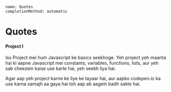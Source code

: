 ```ngMeta
name: Quotes
completionMethod: automatic
```

# Quotes

#### Project I
Iss Project mei hum Javascript ke basics seekhoge. Yeh project yeh maanta hai ki aapne Javascript mei constants, variables, functions, lists, aur yeh sab cheezein kaise use karte hai, yeh seekh liya hai.

Agar aap yeh project karne ke liye ke tayaar hai, aur aapko codepen.io ka use karna samajh aa gaya hai toh aap ab aagein badh sakte hai.